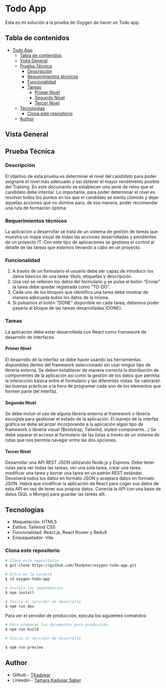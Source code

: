 # Todo App
Esta es mi solución a la prueba de Oxygen de hacer un Todo app.

## Tabla de contenidos
- [Todo App](#todo-app)
  - [Tabla de contenidos](#tabla-de-contenidos)
  - [Vista General](#vista-general)
  - [Prueba Técnica](#prueba-técnica)
    - [Descripción](#descripción)
    - [Requerimientos técnicos](#requerimientos-técnicos)
    - [Funcionalidad](#funcionalidad)
    - [Tareas](#tareas)
      - [Primer Nivel](#primer-nivel)
      - [Segundo Nivel](#segundo-nivel)
      - [Tercer Nivel](#tercer-nivel)
  - [Tecnologías](#tecnologías)
    - [Clona este repositorio](#clona-este-repositorio)
  - [Author](#author)
## Vista General

## Prueba Técnica
### Descripción
El objetivo de esta prueba es determinar el nivel del candidato para poder asignarle
el nivel más adecuado y así obtener el mayor rendimiento posible del Training.
En este documento se establecen una serie de retos que el candidato debe intentar.
Lo importante, para poder determinar el nivel es resolver todos los puntos en los que
el candidato se sienta cómodo y dejar aquellas acciones que no domine para, de
esa manera, poder recomendar una ruta de formación óptima.

### Requerimientos técnicos
La aplicación a desarrollar se trata de un sistema de gestión de tareas que muestra
un mapa visual de todas las acciones desarrolladas y pendientes de un proyecto IT.
Con este tipo de aplicaciones se gestiona el control al detalle de las tareas que
estemos llevando a cabo en un proyecto.

### Funcionalidad

1. A través de un formulario el usuario debe ser capaz de introducir los datos básicos de una tarea: título, etiquetas y descripción.
2. Una vez se rellenen los datos del formulario y se pulse el botón “Enviar” la tarea debe quedar registrada como “TO-DO”.
3. Cada uno de los bloques que identifica una tarea debe mostrar de manera  adecuada todos los datos de la misma.
4. Si pulsamos el botón “DONE” disponible en cada tarea, debemos poder pasarla al bloque de las tareas desarrolladas (DONE).

### Tareas
La aplicación debe estar desarrollada con React como framework de desarrollo de
interfaces.

#### Primer Nivel
El desarrollo de la interfaz se debe hacer usando las herramientas disponibles dentro del framework seleccionado sin usar ningún tipo de librería externa.
Se deben establecer de manera correcta la distribución de componentes de la aplicación así como la gestión de los datos que permita la interacción básica entre el formulario y las diferentes vistas.
Se valorarán las buenas prácticas a la hora de programar cada uno de los elementos que formen parte del interfaz.

#### Segundo Nivel
Se debe incluir el uso de alguna librería externa al framework o librería escogida para gestionar el estado de la aplicación.
El manejo de la interfaz gráfica se debe alcanzar incorporando a la aplicación
algún tipo de framework o librería visual (Bootstrap, Tailwind, styled-components...)
Se debe separar el acceso al formulario de las listas a través de un sistema de
rutas que nos permita navegar entre las dos opciones.
#### Tercer Nivel
Desarrollar una API REST JSON utilizando Node.js y Express.
Debe tener rutas para ver todas las tareas, ver una sola tarea, crear una tarea, modificar una tarea y borrar una tarea en un patrón REST estándar. Devolverá
todos los datos en formato JSON y aceptará datos en formato JSON.
Habrá que modificar la aplicación de React para coger sus datos de esta API en vez de tener sus propios datos.
Conecta la API con una base de datos (SQL o Mongo) para guardar las tareas allí.

## Tecnologías
- Maquetación: HTML5
- Estilos: Tailwind CSS
- Funcionalidad: React.js, React Router y ReduX
- Empaquetador: Vite


### Clona este repositorio
```bash
# Clona este repositorio
$ git clone https://github.com/TKadyear/oxygen-todo-app.git

# Entra en la carpeta
$ cd oxygen-todo-app

# Instala las dependencias
$ npm install

# Inicia el servidor de desarrollo
$ npm run dev
```
Para ver el servidor de producción, ejecuta los siguientes comandos:
```bash
# Para preparar los documentos para producción:
$ npm run build

# Inicia el servidor de desarrollo

$ npm run preview
```

## Author
- Github - [TKadyear](https://github.com/TKadyear)
- Linkedin - [Tamara Kadyear Saber](https://www.linkedin.com/in/tamara-kadyear-saber/)

